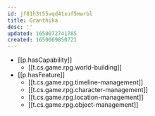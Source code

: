 ```yaml
---
id: jf81h3t55vqd41xuf5mwrbl
title: Granthika
desc: ''
updated: 1650072741785
created: 1650069850721
---
```


- [[p.hasCapability]]
  - [[t.cs.game.rpg.world-building]]
- [[p.hasFeature]]
  - [[t.cs.game.rpg.timeline-management]]
  - [[t.cs.game.rpg.character-management]]
  - [[t.cs.game.rpg.location-management]]
  - [[t.cs.game.rpg.object-management]]
